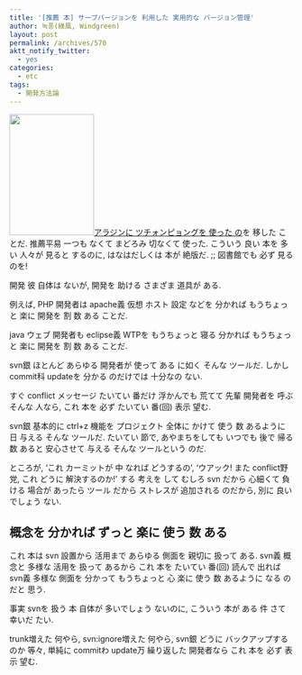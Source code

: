 ```yaml
---
title: '[推薦 本] サーブバージョンを 利用した 実用的な バージョン管理'
author: 녹풍(綠風, Windgreen)
layout: post
permalink: /archives/570
aktt_notify_twitter:
  - yes
categories:
  - etc
tags:
  - 開発方法論
---
```

<img class="aligncenter" src="https://dl.dropbox.com/u/15546257/blog/mytory/%EC%84%9C%EB%B8%8C%EB%B2%84%EC%A0%84%EC%9D%84%20%EC%9D%B4%EC%9A%A9%ED%95%9C%20%EC%8B%A4%EC%9A%A9%EC%A0%81%EC%9D%B8%20%EB%B2%84%EC%A0%84%20%EA%B4%80%EB%A6%AC.jpg" alt="" height="215" width="150" /><a target="_top" href="http://blog.aladin.co.kr/793814113/4668653">アラジンに ツチォンピョングを 使った の</a>を 移した ことだ. 推薦平易 一つも なくて まどろみ 切なくて 使った. こういう 良い 本を 多い 人々が 見ると するのに, はなはだしくは 本が 絶版だ. ;; 図書館でも 必ず 見るのを!

開発 彼 自体は ないが, 開発を 助ける さまざま 道具が ある.

例えば, PHP 開発者は apache義 仮想 ホスト 設定 などを 分かれば もうちょっと 楽に 開発を 割 数 ある ことだ.

java ウェブ 開発者も eclipse義 WTPを もうちょっと 寝る 分かれば もうちょっと 楽に 開発を 割 数 ある ことだ.

svn銀 ほとんど あらゆる 開発者が 使って ある に如く そんな ツールだ. しかし commit科 updateを 分かる のだけでは 十分なの ない.

すぐ conflict メッセージ たいてい 番だけ 浮かんでも 荒てて 先輩 開発者を 呼ぶ そんな 人なら, これ 本を 必ず たいてい 番(回) 表示 望む.

svn銀 基本的に ctrl+z 機能を プロジェクト 全体に かけて 使う 数 あるように 日 与える そんな ツールだ. たいてい 節で, あやまちをしても いつでも 後で 帰る 数 あると 安心させて 与える そんな ツールという のだ.

ところが, &#8216;これ カーミットが 中 なれば どうするの&#8217;, &#8216;ウアック! また conflict野党, これ どうに 解決するのか!&#8217; する 考えを して むしろ svn だから 心細くて 負ける 場合が あったら ツール だから ストレスが 追加される のだから, 別に 良いでしょう ない.

## 概念を 分かれば ずっと 楽に 使う 数 ある

これ 本は svn 設置から 活用まで あらゆる 側面を 親切に 扱って ある. svn義 概念と 多様な 活用を 扱って あるから これ 本を たいてい 番(回) 読んで 出れば svn義 多様な 側面を 分かって もうちょっと 心 楽に 使う 数 あるように なる のだと 思う.

事実 svnを 扱う 本 自体が 多いでしょう ないのに, こういう 本が ある 件 さて 幸いだ たい.

trunk増えた 何やら, svn:ignore増えた 何やら, svn銀 どうに バックアップするのか 等々, 単純に commitわ update万 繰り返した 開発者なら これ 本を 必ず 表示 望む.